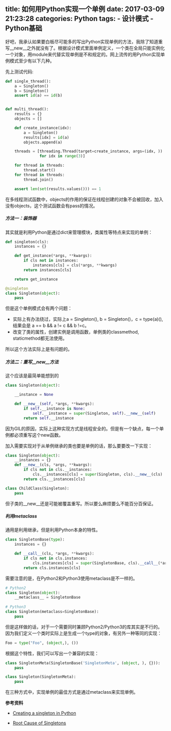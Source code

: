 title: 如何用Python实现一个单例
date: 2017-03-09 21:23:28
categories: Python
tags:
    - 设计模式
    - Python基础
---

好吧，我承认如果要白板尽可能多的写出Python实现单例的方法，我除了知道重写\_\_new\_\_之外就没有了。根据设计模式里面单例定义，一个类在全局只能实例化一个对象，用module来代替实现单例是不和规定的。网上流传的用Python实现单例模式至少有以下几种。

<!--more-->

先上测试代码:

```python
def single_thread():
    a = Singleton()
    b = Singleton()
    assert id(a) == id(b)


def multi_thread():
    results = {}
    objects = []

    def create_instance(idx):
        a = Singleton()
        results[idx] = id(a)
        objects.append(a)

    threads = [threading.Thread(target=create_instance, args=(idx, ))
               for idx in range(3)]

    for thread in threads:
        thread.start()
    for thread in threads:
        thread.join()

    assert len(set(results.values())) == 1
```

在多线程测试函数中，objects的作用的保证在线程创建的对象不会被回收，加入没有objects，这个测试函数会有pass的情况。

##### 方法一：装饰器

其实就是利用Python是通过dict来管理模块，类属性等特点来实现的单例：

```python
def singleton(cls):
    instances = {}

    def get_instance(*args, **kwargs):
        if cls not in instances:
            instances[cls] = cls(*args, **kwargs)
        return instances[cls]

    return get_instance

@singleton
class Singleton(object):
    pass
```

但是这个单例模式会有两个问题：

* 实际上有办法绕过，实际上a = Singleton(), b = Singleton()，c = type(a)(), 结果会是 a == b && a != c && b !=c。
* 改变了类的属性，创建实例是调用函数，单例类的classmethod, staticmethod都无法使用。

所以这个方法实际上是有问题的。

##### 方法二：重写\_\_new\_\_方法

这个应该是最简单能想到的

```python
class Singleton(object):

    __instance = None

    def __new__(self, *args, **kwargs):
        if self.__instance is None:
            self.__instance = super(Singleton, self).__new__(self)
        return self.__instance

```

因为GIL的原因，实际上这种实现方式是线程安全的。但是有一个缺点，每一个单例都必须重写这个new函数。

加入需要实现对于从单例继承的类也要是单例的话，那么要要改一下实现：

```python
class Singleton(object):
    __instances = {}
    def __new__(cls, *args, **kwargs):
        if cls not in cls.__instances:
            cls.__instances[cls] = super(Singleton, cls).__new__(cls)
        return cls.__instances[cls]

class ChildClass(Singleton):
    pass
```

但子类的\_\_new\_\_还是可能被覆盖重写。所以要么麻烦要么不能百分百保证。

##### 利用metaclass

通用是利用继承，但是利用Python本身的特性。

```python
class SingletonBase(type):
    instances = {}

    def __call__(cls, *args, **kwargs):
        if cls not in cls.instances:
            cls.instances[cls] = super(SingletonBase, cls).__call__(*args, **kwargs)
        return cls.instances[cls]
```

需要注意的是，在Python2和Python3使用metaclass是不一样的。

```python
# Python2
class Singleton(object):
    __metaclass__ = SingletonBase
    
# Python3
class Singleton(metaclass=SingletonBase):
    pass
```

但是这样做的话，对于一个需要同时兼顾Python2/Python3的库其实是不行的。因为我们定义一个类时实际上是生成一个type的对象，有另外一种等同的实现：

```python
Foo = type("Foo", (object,), ())
```

根据这个特性，我们可以写出一个兼容的实现：

```python
class SingletonMeta(SingletonBase('SingletonMeta', (object, ), {})):
    pass

class Singleton(SingletonMeta):
    pass
```

在三种方式中，实现单例的最佳方式是通过metaclass来实现单例。



**参考资料**

* [Creating a singleton in Python](http://stackoverflow.com/questions/6760685/creating-a-singleton-in-python)

* [Root Cause of Singletons](https://testing.googleblog.com/2008/08/root-cause-of-singletons.html)

  ​

